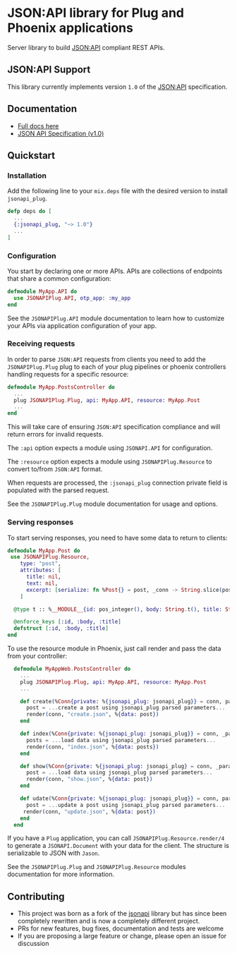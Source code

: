# JSON:API library for Plug and Phoenix applications

Server library to build [JSON:API](http://jsonapi.org) compliant REST APIs.

## JSON:API Support

This library currently implements version `1.0` of the [JSON:API](https://jsonapi.org) specification.

## Documentation

- [Full docs here](https://hexdocs.pm/jsonapi_plug)
- [JSON API Specification (v1.0)](https://jsonapi.org/format/1.0/)

## Quickstart

### Installation

Add the following line to your `mix.deps` file with the desired version to install `jsonapi_plug`.

```elixir
defp deps do [
  ...
  {:jsonapi_plug, "~> 1.0"}
  ...
]
```

### Configuration

You start by declaring one or more APIs. APIs are collections of endpoints that
share a common configuration:

```elixir
defmodule MyApp.API do
  use JSONAPIPlug.API, otp_app: :my_app
end
```

See the `JSONAPIPlug.API` module documentation to learn how to customize your APIs
via application configuration of your app.

### Receiving requests

In order to parse `JSON:API` requests from clients you need to add the `JSONAPIPlug.Plug` plug to each of your plug pipelines or phoenix controllers handling requests for a specific resource:

```elixir
defmodule MyApp.PostsController do
  ...
  plug JSONAPIPlug.Plug, api: MyApp.API, resource: MyApp.Post
  ...
end
```

This will take care of ensuring `JSON:API` specification compliance and will return errors for invalid requests.

The `:api` option expects a module using `JSONAPI.API` for configuration.

The `:resource` option expects a module using `JSONAPIPlug.Resource` to convert to/from `JSON:API` format.

When requests are processed, the `:jsonapi_plug` connection private field is populated with the parsed request.

See the `JSONAPIPlug.Plug` module documentation for usage and options.

### Serving responses

To start serving responses, you need to have some data to return to clients:

```elixir
defmodule MyApp.Post do
 use JSONAPIPlug.Resource,
    type: "post",
    attributes: [
      title: nil,
      text: nil,
      excerpt: [serialize: fn %Post{} = post, _conn -> String.slice(post.body, 0..5) end]
    ]

  @type t :: %__MODULE__{id: pos_integer(), body: String.t(), title: String.t()}

  @enforce_keys [:id, :body, :title]
  defstruct [:id, :body, :title]
end
```

To use the resource module in Phoenix, just call render and pass the data from your controller:

```elixir
  defmodule MyAppWeb.PostsController do
    ...
    plug JSONAPIPlug.Plug, api: MyApp.API, resource: MyApp.Post
    ...

    def create(%Conn{private: %{jsonapi_plug: jsonapi_plug}} = conn, params) do
      post = ...create a post using jsonapi_plug parsed parameters...
      render(conn, "create.json", %{data: post})
    end

    def index(%Conn{private: %{jsonapi_plug: jsonapi_plug}} = conn, _params) do
      posts = ...load data using jsonapi_plug parsed parameters...
      render(conn, "index.json", %{data: posts})
    end

    def show(%Conn{private: %{jsonapi_plug: jsonapi_plug} = conn, _params) do
      post = ...load data using jsonapi_plug parsed parameters...
      render(conn, "show.json", %{data: post})
    end

    def udate(%Conn{private: %{jsonapi_plug: jsonapi_plug}} = conn, params) do
      post = ...update a post using jsonapi_plug parsed parameters...
     render(conn, "update.json", %{data: post})
    end
  end
```

If you have a `Plug` application, you can call `JSONAPIPlug.Resource.render/4` to generate a `JSONAPI.Document` with your data for the client. The structure is serializable to JSON with `Jason`.

See the `JSONAPIPlug.Plug` and `JSONAPIPlug.Resource` modules documentation for more information.

## Contributing

- This project was born as a fork of the [jsonapi](https://github.com/beam-community/jsonapi)
library but has since been completely rewritten and is now a completely different project.
- PRs for new features, bug fixes, documentation and tests are welcome
- If you are proposing a large feature or change, please open an issue for discussion
